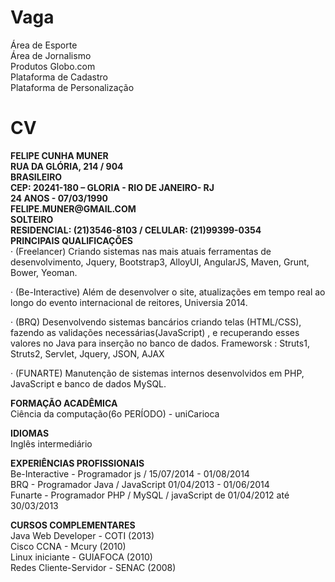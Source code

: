 Vaga
====

Área de Esporte<br /> 
Área de Jornalismo<br /> 
Produtos Globo.com<br /> 
Plataforma de Cadastro<br /> 
Plataforma de Personalização

CV
==
<b>
FELIPE CUNHA MUNER<br /> 
RUA DA GLÓRIA, 214 / 904<br /> 
BRASILEIRO<br /> 
CEP: 20241-180 – GLORIA - RIO DE JANEIRO- RJ<br /> 
24 ANOS - 07/03/1990<br /> 
FELIPE.MUNER@GMAIL.COM<br /> 
SOLTEIRO<br /> 
RESIDENCIAL: (21)3546-8103 / CELULAR: (21)99399-0354<br />
</b>

<b>
PRINCIPAIS QUALIFICAÇÕES<br />
</b>· (Freelancer) Criando sistemas nas mais atuais ferramentas de
desenvolvimento, Jquery, Bootstrap3, AlloyUI, AngularJS, Maven, Grunt,
Bower, Yeoman.

· (Be-Interactive) Além de desenvolver o site, atualizações em tempo real ao longo do evento internacional de reitores, Universia 2014.

· (BRQ) Desenvolvendo sistemas bancários criando telas (HTML/CSS),
fazendo as validações necessárias(JavaScript) , e recuperando esses valores
no Java para inserção no banco de dados.
Frameworsk : Struts1, Struts2, Servlet, Jquery, JSON, AJAX

· (FUNARTE) Manutenção de sistemas internos desenvolvidos em PHP,
JavaScript e banco de dados MySQL.


<b>FORMAÇÃO ACADÊMICA</b><br />
Ciência da computação(6o PERÍODO) - uniCarioca

<b>IDIOMAS</b><br />
Inglês intermediário

<b>EXPERIÊNCIAS PROFISSIONAIS</b><br />
Be-Interactive - Programador js / 15/07/2014 - 01/08/2014 <br />
BRQ - Programador Java / JavaScript 01/04/2013 - 01/06/2014<br />
Funarte - Programador PHP / MySQL / javaScript de 01/04/2012 até 30/03/2013<br />

<b>
CURSOS COMPLEMENTARES</b><br />
Java Web Developer - COTI (2013)<br />
Cisco CCNA - Mcury (2010)<br />
Linux iniciante - GUIAFOCA (2010)<br />
Redes Cliente-Servidor - SENAC (2008)<br />

